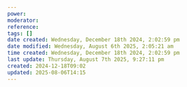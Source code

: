 ```yaml
---
power: 
moderator: 
reference: 
tags: []
date created: Wednesday, December 18th 2024, 2:02:59 pm
date modified: Wednesday, August 6th 2025, 2:05:21 am
time created: Wednesday, December 18th 2024, 2:02:59 pm
last update: Thursday, August 7th 2025, 9:27:11 pm
created: 2024-12-18T09:02
updated: 2025-08-06T14:15
---
```


